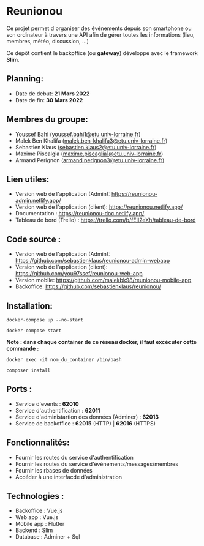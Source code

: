 # Reunionou
Ce projet permet d'organiser des événements depuis son smartphone ou son ordinateur à travers une API afin de gérer toutes les informations (lieu, membres, météo, discussion, ...)

Ce dépôt contient le backoffice (ou **gateway**) développé avec le framework **Slim**.

## Planning:
- Date de debut: **21 Mars 2022**
- Date de fin: **30 Mars 2022**


## Membres du groupe:
- Youssef Bahi (youssef.bahi1@etu.univ-lorraine.fr)
- Malek Ben Khalifa (malek.ben-khalifa3@etu.univ-lorraine.fr)
- Sebastien Klaus (sebastien.klaus2@etu.univ-lorraine.fr)
- Maxime Piscalgia (maxime.piscaglia1@etu.univ-lorraine.fr)
- Armand Perignon (armand.perignon3@etu.univ-lorraine.fr)

## Lien utiles:
- Version web de l'application (Admin): https://reunionou-admin.netlify.app/
- Version web de l'application (client): https://reunionou.netlify.app/
- Documentation : https://reunionou-doc.netlify.app/
- Tableau de bord (Trello) : https://trello.com/b/fEIl2eXh/tableau-de-bord

## Code source :
- Version web de l'application (Admin): https://github.com/sebastienklaus/reunionou-admin-webapp
- Version web de l'application (client): https://github.com/you97ssef/reunionou-web-app
- Version mobile: https://github.com/malekbk98/reunionou-mobile-app
- Backoffice: https://github.com/sebastienklaus/reunionou/

## Installation:

```
docker-compose up --no-start
```

```
docker-compose start
```

**Note : dans chaque container de ce réseau docker, il faut excécuter cette commande :**
```
docker exec -it nom_du_container /bin/bash
```
```
composer install
```

## Ports :
- Service d'events : **62010**
- Service d'authentification : **62011**
- Service d'administartion des données (Adminer) : **62013**
- Service de backoffice : **62015** (HTTP) | **62016** (HTTPS)


## Fonctionnalités:
- Fournir les routes du service d'authentification
- Fournir les routes du service d'événements/messages/membres
- Fournir les rbases de données
- Accéder à une interfacde d'administration



## Technologies :
- Backoffice : Vue.js
- Web app : Vue.js
- Mobile app : Flutter
- Backend : Slim
- Database : Adminer + Sql

